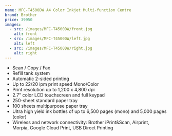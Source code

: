 ```yaml
---
name: MFC-T4500DW A4 Color Inkjet Multi-function Centre
brand: Brother
price: 39950
images:
  - src: /images/MFC-T4500DW/front.jpg
    alt: front
  - src: /images/MFC-T4500DW/left.jpg
    alt: left
  - src: /images/MFC-T4500DW/right.jpg
    alt: right
---
```


* Scan / Copy / Fax
* Refill tank system
* Automatic 2-sided printing
* Up to 22/20 ipm print speed Mono/Color
* Print resolution up to 1,200 x 4,800 dpi
* 2.7" color LCD touchscreen and full keypad
* 250-sheet standard paper tray
* 100 sheets multipurpose paper tray
* Ultra high yield ink bottles of up to 6,500 pages (mono) and 5,000 pages (color)
* Wireless and network connectivity: Brother iPrint\&Scan, Airprint, Morpia, Google Cloud Print, USB Direct Printing
